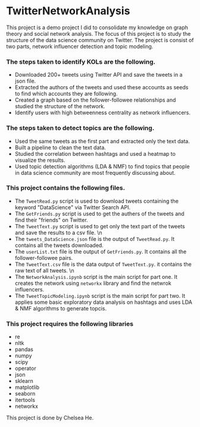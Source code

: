 # TwitterNetworkAnalysis
This project is a demo project I did to consolidate my knowledge on graph theory and social network analysis. The focus of this project is to study the structure of the data science community on Twitter. The project is consist of two parts, network influencer detection and topic modeling.

### The steps taken to identify KOLs are the following.  

- Downloaded 200+ tweets using Twitter API and save the tweets in a json file.
- Extracted the authors of the tweets and used these accounts as seeds to find which accounts they are following.
- Created a graph based on the follower-followee relationships and studied the structure of the network.
- Identify users with high betweenness centrality as network influencers.

### The steps taken to detect topics are the following.

- Used the same tweets as the first part and extracted only the text data.
- Built a pipeline to clean the text data.
- Studied the correlation between hashtags and used a heatmap to visualize the results.
- Used topic detection algorithms (LDA & NMF) to find topics that people in data science community are most frequently discussing about.

### This project contains the following files.

* The `TweetRead.py` script is used to download tweets containing the keyword "DataScience" via Twitter Search API.
* The `GetFriends.py` script is used to get the authers of the tweets and find their "friends" on Twitter.
* The `TweetText.py` script is used to get only the text part of the tweets and save the results to a csv file.
\n
* The `tweets_DataScience.json` file is the output of `TweetRead.py`. It contains all the tweets downloaded.
* The `userList.txt` file is the output of `GetFriends.py`. It contains all the follower-followee pairs.
* The `TweetText.csv` file is the data output of `TweetText.py`. it contains the raw text of all tweets.
\n
* The `NetworkAnalysis.ipynb` script is the main script for part one. It creates the network using `networkx` library and find the netwrok influencers.
* The `TweetTopicModeling.ipynb` script is the main script for part two. It applies some basic exploratory data analysis on hashtags and uses LDA & NMF algorithms to generate topcis.

### This project requires the following libraries

* re
* nltk
* pandas
* numpy
* scipy
* operator
* json
* sklearn
* matplotlib
* seaborn
* itertools
* networkx

This project is done by Chelsea He.
